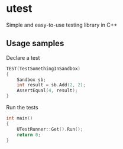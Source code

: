# utest
Simple and easy-to-use testing library in C++



## Usage samples



Declare a test

```C++
TEST(TestSomethingInSandbox)
{
    Sandbox sb;
    int result = sb.Add(2, 2);
    AssertEqual(4, result);
}
```



Run the tests

```C++
int main()
{
    UTestRunner::Get().Run();
    return 0;
}
```

